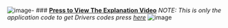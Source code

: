 ![image](https://github.com/AssemAyman/Mastering-Embedded-System-Online-Diploma/assets/107751300/ae432738-a955-4e39-a95d-f1916f3278ef)- ### **[Press to View The Explanation Video](https://drive.google.com/file/d/1E2eLbOizVD5oFNhQLkM26Pvt7ygHG9nZ/view?usp=drive_link)**
_NOTE: This is only the application code to get Drivers codes press [here](https://github.com/AssemAyman/Mastering-Embedded-System-Online-Diploma/tree/main/STM32F103C6_Drivers)_
![image](https://github.com/AssemAyman/Mastering-Embedded-System-Online-Diploma/assets/107751300/5eed2d83-1721-49ea-a401-7414a721574f)

